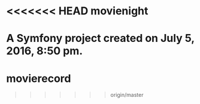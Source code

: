 <<<<<<< HEAD
movienight
==========

A Symfony project created on July 5, 2016, 8:50 pm.
=======
# movierecord
>>>>>>> origin/master

